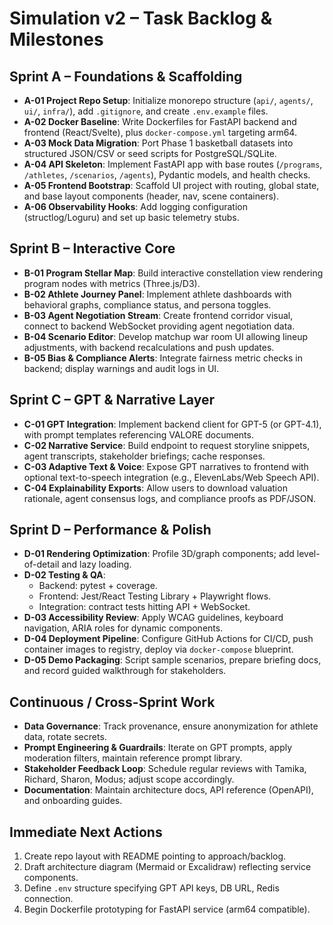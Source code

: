 # Simulation v2 – Task Backlog & Milestones

## Sprint A – Foundations & Scaffolding
- **A-01 Project Repo Setup**: Initialize monorepo structure (`api/`, `agents/`, `ui/`, `infra/`), add `.gitignore`, and create `.env.example` files.
- **A-02 Docker Baseline**: Write Dockerfiles for FastAPI backend and frontend (React/Svelte), plus `docker-compose.yml` targeting arm64.
- **A-03 Mock Data Migration**: Port Phase 1 basketball datasets into structured JSON/CSV or seed scripts for PostgreSQL/SQLite.
- **A-04 API Skeleton**: Implement FastAPI app with base routes (`/programs`, `/athletes`, `/scenarios`, `/agents`), Pydantic models, and health checks.
- **A-05 Frontend Bootstrap**: Scaffold UI project with routing, global state, and base layout components (header, nav, scene containers).
- **A-06 Observability Hooks**: Add logging configuration (structlog/Loguru) and set up basic telemetry stubs.

## Sprint B – Interactive Core
- **B-01 Program Stellar Map**: Build interactive constellation view rendering program nodes with metrics (Three.js/D3).
- **B-02 Athlete Journey Panel**: Implement athlete dashboards with behavioral graphs, compliance status, and persona toggles.
- **B-03 Agent Negotiation Stream**: Create frontend corridor visual, connect to backend WebSocket providing agent negotiation data.
- **B-04 Scenario Editor**: Develop matchup war room UI allowing lineup adjustments, with backend recalculations and push updates.
- **B-05 Bias & Compliance Alerts**: Integrate fairness metric checks in backend; display warnings and audit logs in UI.

## Sprint C – GPT & Narrative Layer
- **C-01 GPT Integration**: Implement backend client for GPT-5 (or GPT-4.1), with prompt templates referencing VALORE documents.
- **C-02 Narrative Service**: Build endpoint to request storyline snippets, agent transcripts, stakeholder briefings; cache responses.
- **C-03 Adaptive Text & Voice**: Expose GPT narratives to frontend with optional text-to-speech integration (e.g., ElevenLabs/Web Speech API).
- **C-04 Explainability Exports**: Allow users to download valuation rationale, agent consensus logs, and compliance proofs as PDF/JSON.

## Sprint D – Performance & Polish
- **D-01 Rendering Optimization**: Profile 3D/graph components; add level-of-detail and lazy loading.
- **D-02 Testing & QA**: 
  - Backend: pytest + coverage. 
  - Frontend: Jest/React Testing Library + Playwright flows. 
  - Integration: contract tests hitting API + WebSocket.
- **D-03 Accessibility Review**: Apply WCAG guidelines, keyboard navigation, ARIA roles for dynamic components.
- **D-04 Deployment Pipeline**: Configure GitHub Actions for CI/CD, push container images to registry, deploy via `docker-compose` blueprint.
- **D-05 Demo Packaging**: Script sample scenarios, prepare briefing docs, and record guided walkthrough for stakeholders.

## Continuous / Cross-Sprint Work
- **Data Governance**: Track provenance, ensure anonymization for athlete data, rotate secrets.
- **Prompt Engineering & Guardrails**: Iterate on GPT prompts, apply moderation filters, maintain reference prompt library.
- **Stakeholder Feedback Loop**: Schedule regular reviews with Tamika, Richard, Sharon, Modus; adjust scope accordingly.
- **Documentation**: Maintain architecture docs, API reference (OpenAPI), and onboarding guides.

## Immediate Next Actions
1. Create repo layout with README pointing to approach/backlog.
2. Draft architecture diagram (Mermaid or Excalidraw) reflecting service components.
3. Define `.env` structure specifying GPT API keys, DB URL, Redis connection.
4. Begin Dockerfile prototyping for FastAPI service (arm64 compatible).
